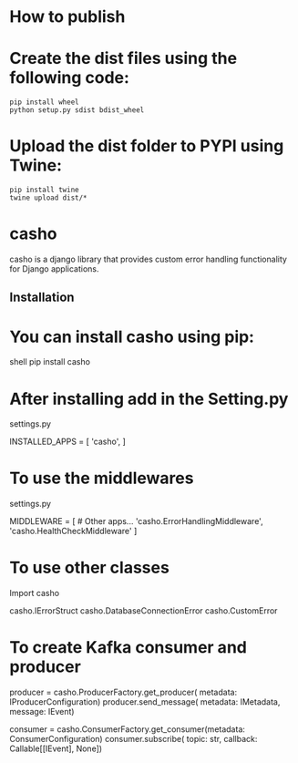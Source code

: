 # How to publish

# Create the dist files using the following code:
    
    pip install wheel
    python setup.py sdist bdist_wheel

# Upload the dist folder to PYPI using Twine:
  
    pip install twine
    twine upload dist/*                                                                                               
# casho

casho is a django library that provides custom error handling functionality for Django applications.

## Installation

# You can install casho using pip:

shell
pip install casho

# After installing add in the Setting.py

 settings.py

INSTALLED_APPS = [
    <!-- # Other apps... -->
    'casho',
]

# To use the middlewares 
 
settings.py

MIDDLEWARE = [
    # Other apps...
    'casho.ErrorHandlingMiddleware',
    'casho.HealthCheckMiddleware'
]

# To use other classes 

Import casho

casho.IErrorStruct
casho.DatabaseConnectionError
casho.CustomError

# To create Kafka consumer and producer 

producer = casho.ProducerFactory.get_producer( metadata: IProducerConfiguration)
producer.send_message( metadata: IMetadata, message: IEvent)

consumer = casho.ConsumerFactory.get_consumer(metadata: ConsumerConfiguration)
consumer.subscribe( topic: str, callback: Callable[[IEvent], None])